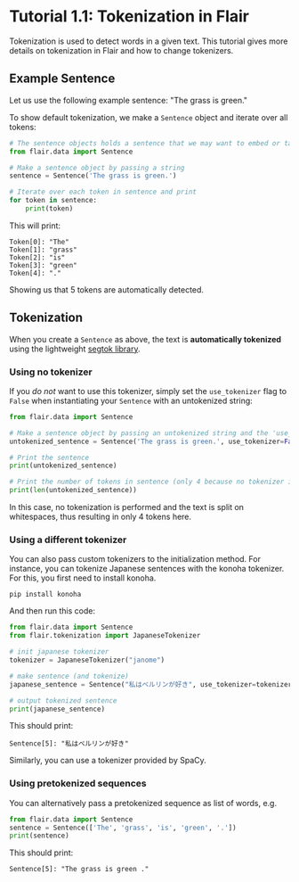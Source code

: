# Tutorial 1.1: Tokenization in Flair

Tokenization is used to detect words in a given text. 
This tutorial gives more details on tokenization in Flair and how to change tokenizers. 

## Example Sentence

Let us use the following example sentence: "The grass is green." 

To show default tokenization, we make a `Sentence` object and iterate over all tokens: 

```python
# The sentence objects holds a sentence that we may want to embed or tag
from flair.data import Sentence

# Make a sentence object by passing a string
sentence = Sentence('The grass is green.')

# Iterate over each token in sentence and print
for token in sentence:
    print(token)
```

This will print: 

```console
Token[0]: "The"
Token[1]: "grass"
Token[2]: "is"
Token[3]: "green"
Token[4]: "."
```

Showing us that 5 tokens are automatically detected. 

## Tokenization

When you create a `Sentence` as above, the text is **automatically tokenized** using the
lightweight [segtok library](https://pypi.org/project/segtok/).

### Using no tokenizer

If you *do not* want to use this tokenizer, simply set the `use_tokenizer` flag to `False`
when instantiating your `Sentence` with an untokenized string:

```python
from flair.data import Sentence

# Make a sentence object by passing an untokenized string and the 'use_tokenizer' flag
untokenized_sentence = Sentence('The grass is green.', use_tokenizer=False)

# Print the sentence
print(untokenized_sentence)

# Print the number of tokens in sentence (only 4 because no tokenizer is used)
print(len(untokenized_sentence))
```

In this case, no tokenization is performed and the text is split on whitespaces, thus resulting in only 4 tokens here.

### Using a different tokenizer

You can also pass custom tokenizers to the initialization method. For instance, you can tokenize Japanese sentences with the konoha tokenizer. For this, you first need to install konoha. 

```
pip install konoha
```

And then run this code: 

```python
from flair.data import Sentence
from flair.tokenization import JapaneseTokenizer

# init japanese tokenizer
tokenizer = JapaneseTokenizer("janome")

# make sentence (and tokenize)
japanese_sentence = Sentence("私はベルリンが好き", use_tokenizer=tokenizer)

# output tokenized sentence
print(japanese_sentence)
```

This should print:

```console
Sentence[5]: "私はベルリンが好き"
```

Similarly, you can use a tokenizer provided by SpaCy. 


### Using pretokenized sequences
You can alternatively pass a pretokenized sequence as list of words, e.g.

```python
from flair.data import Sentence
sentence = Sentence(['The', 'grass', 'is', 'green', '.'])
print(sentence)
```

This should print:

```console
Sentence[5]: "The grass is green ."
```

